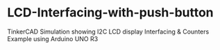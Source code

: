 # LCD-Interfacing-with-push-button
TinkerCAD Simulation showing I2C LCD display Interfacing &amp; Counters Example using Arduino UNO R3
